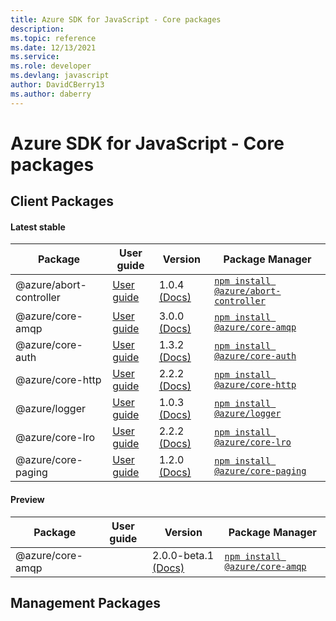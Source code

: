 ```yaml
---
title: Azure SDK for JavaScript - Core packages
description: 
ms.topic: reference
ms.date: 12/13/2021
ms.service: 
ms.role: developer
ms.devlang: javascript
author: DavidCBerry13
ms.author: daberry
---
```


# Azure SDK for JavaScript - Core packages

## Client Packages

#### Latest stable

| Package               | User guide                           | Version                | Package Manager                |
|-----------------------|--------------------------------------|------------------------|--------------------------------|
| @azure/abort-controller  | [User guide](/javascript/sdk-demo/core/abort-controller/azure-abort-controller/readme)  | 1.0.4 [(Docs)](/javascript/sdk-demo/core/abort-controller/azure-abort-controller/stable)  | [`npm install @azure/abort-controller`](https://www.npmjs.com/package/%40azure%2Fabort-controller) |
| @azure/core-amqp  | [User guide](/javascript/sdk-demo/core/core-amqp/azure-core-amqp/readme)  | 3.0.0 [(Docs)](/javascript/sdk-demo/core/core-amqp/azure-core-amqp/stable)  | [`npm install @azure/core-amqp`](https://www.npmjs.com/package/%40azure%2Fcore-amqp) |
| @azure/core-auth  | [User guide](/javascript/sdk-demo/core/core-auth/azure-core-auth/readme)  | 1.3.2 [(Docs)](/javascript/sdk-demo/core/core-auth/azure-core-auth/stable)  | [`npm install @azure/core-auth`](https://www.npmjs.com/package/%40azure%2Fcore-auth) |
| @azure/core-http  | [User guide](/javascript/sdk-demo/core/core-http/azure-core-http/readme)  | 2.2.2 [(Docs)](/javascript/sdk-demo/core/core-http/azure-core-http/stable)  | [`npm install @azure/core-http`](https://www.npmjs.com/package/%40azure%2Fcore-http) |
| @azure/logger  | [User guide](/javascript/sdk-demo/core/logger/azure-logger/readme)  | 1.0.3 [(Docs)](/javascript/sdk-demo/core/logger/azure-logger/stable)  | [`npm install @azure/logger`](https://www.npmjs.com/package/%40azure%2Flogger) |
| @azure/core-lro  | [User guide](/javascript/sdk-demo/core/core-lro/azure-core-lro/readme)  | 2.2.2 [(Docs)](/javascript/sdk-demo/core/core-lro/azure-core-lro/stable)  | [`npm install @azure/core-lro`](https://www.npmjs.com/package/%40azure%2Fcore-lro) |
| @azure/core-paging  | [User guide](/javascript/sdk-demo/core/core-paging/azure-core-paging/readme)  | 1.2.0 [(Docs)](/javascript/sdk-demo/core/core-paging/azure-core-paging/stable)  | [`npm install @azure/core-paging`](https://www.npmjs.com/package/%40azure%2Fcore-paging) |
 

#### Preview

| Package               | User guide                           | Version                | Package Manager                |
|-----------------------|--------------------------------------|------------------------|--------------------------------|
| @azure/core-amqp  |   | 2.0.0-beta.1 [(Docs)](/javascript/sdk-demo/core/core-amqp/azure-core-amqp/beta)  | [`npm install @azure/core-amqp`](https://www.npmjs.com/package/%40azure%2Fcore-amqp%402.0.0-beta.1) |
 


 
 

## Management Packages

 

 

 
 
